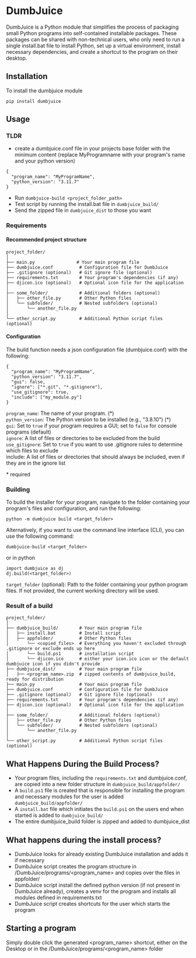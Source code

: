# DumbJuice
DumbJuice is a Python module that simplifies the process of packaging small Python programs into self-contained installable packages. These packages can be shared with non-technical users, who only need to run a single install.bat file to install Python, set up a virtual environment, install necessary dependencies, and create a shortcut to the program on their desktop.

## Installation
To install the dumbjuice module

`
pip install dumbjuice
`

## Usage
### TLDR
* create a dumbjuice.conf file in your projects base folder with the minimum content (replace MyProgramname with your program's name and your python version)
```
{
  "program_name": "MyProgramName",
  "python_version": "3.11.7"
}
```
* Run `dumbjuice-build <project_folder_path>`
* Test script by running the install.bat file in `dumbjuice_build/`
* Send the zipped file in `dumbjuice_dist` to those you want

### Requirements


#### Recommended project structure
```
project_folder/
│
├── main.py                # Your main program file 
├── dumbjuice.conf          # Configuration file for DumbJuice
├── .gitignore (optional)   # Git ignore file (optional)
├── requirements.txt        # Your program's dependencies (if any)
├── djicon.ico (optional)   # Optional icon file for the application
│
├── some_folder/            # Additional folders (optional)
│   ├── other_file.py       # Other Python files
│   └── subfolder/          # Nested subfolders (optional)
│       └── another_file.py
│
└── other_script.py         # Additional Python script files (optional)
```
#### Configuration
The build function needs a json configuration file (dumbjuice.conf) with the following:

```
{
  "program_name": "MyProgramName",
  "python_version": "3.11.7",
  "gui": false,
  "ignore": ["*.git", "*.gitignore"],
  "use_gitignore": true,
  "include": ["my_module.py"]
}
```

`program_name`: The name of your program. (\*)<br>
`python_version`: The Python version to be installed (e.g., "3.8.10") (\*)<br>
`gui`: Set to `true` if your program requires a GUI; set to `false` for console programs (default)<br> 
`ignore`: A list of files or directories to be excluded from the build<br>
`use_gitignore`: Set to `true` if you want to use .gitignore rules to determine which files to exclude<br>
include: A list of files or directories that should always be included, even if they are in the ignore list<br>

\* required

### Building
To build the installer for your program, navigate to the folder containing your program's files and configuration, and run the following:
```
python -m dumbjuice build <target_folder>
```

Alternatively, if you want to use the command line interface (CLI), you can use the following command:
```
dumbjuice-build <target_folder>
```

or in python
```
import dumbjuice as dj
dj.build(<target_folder>)
```
`target_folder` (optional): Path to the folder containing your python program files. If not provided, the current working directory will be used.

### Result of a build
```
project_folder/
│
├── dumbjuice_build/        # Your main program file 
│   ├── install.bat         # Install script
│   ├── appfolder/          # Other Python files
│       └── <copied_files>  # Everything you haven't excluded through .gitignore or exclude ends up here
│       └── build.ps1       # installation script
│       └── djicon.ico      # either your icon.ico icon or the default dumbjuice icon if you didn't provide
├── dumbjuice_dist/         # Your main program file 
│   ├── <program_name>.zip  # zipped contents of dumbjuice_build, ready for distribution
├── main.py                 # Your main program file 
├── dumbjuice.conf          # Configuration file for DumbJuice
├── .gitignore (optional)   # Git ignore file (optional)
├── requirements.txt        # Your program's dependencies (if any)
├── djicon.ico (optional)   # Optional icon file for the application
│
├── some_folder/            # Additional folders (optional)
│   ├── other_file.py       # Other Python files
│   └── subfolder/          # Nested subfolders (optional)
│       └── another_file.py
│
└── other_script.py         # Additional Python script files (optional)
```

## What Happens During the Build Process?
* Your program files, including the `requirements.txt` and dumbjuice.conf, are copied into a new folder structure in `dumbjuice_build/appfolder/`
* A `build.ps1` file is created that is responsible for installing the program and necessary modules for the user is added `dumbjuice_build/appfolder/`
* A `install.bat` file which initiates the `build.ps1` on the users end when started is added to `dumbjuice_build/`
* The entire dumbjuice_build folder is zipped and added to dumbjuice_dist

## What happens during the install process?
* DumbJuice looks for already existing DumbJuice installation and adds it if necessary
* DumbJuice script creates the program structure in /DumbJuice/programs/<program_name> and copies over the files in appfolder/
* DumbJuice script install the defined python version (if not present in DumbJuice already), creates a venv for the program and installs all modules defined in requirements.txt
* DumbJuice script creates shortcuts for the user which starts the program

## Starting a program
Simply double click the generated <program_name> shortcut, either on the Desktop or in the /DumbJuice/programs/<program_name> folder

